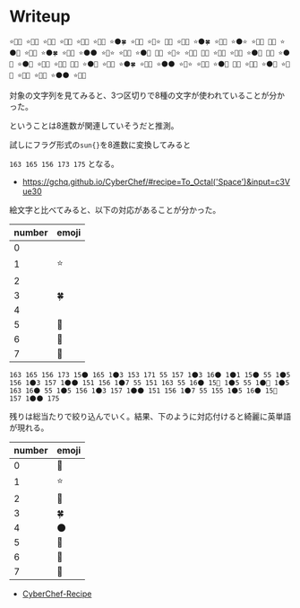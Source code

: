 # Writeup

```
⭐🌈🍀 ⭐🌈🦄 ⭐🦄🌈 ⭐🎈🍀 ⭐🦄🌑 ⭐🌈🦄 ⭐🌑🍀 ⭐🦄🍀 ⭐🎈⭐ 🦄🦄 ⭐🦄🎈 ⭐🌑🍀 ⭐🌈🌑 ⭐🌑⭐ ⭐🦄🌑 🦄🦄 ⭐🌑🦄 ⭐🦄🌈 ⭐🌑🍀 ⭐🦄🎈 ⭐🌑🌑 ⭐🦄⭐ ⭐🦄🌈 ⭐🌑🎈 🦄🦄 ⭐🦄⭐ ⭐🌈🍀 🦄🦄 ⭐🌈🌑 ⭐🦄💜 ⭐🌑🦄 🦄🦄 ⭐🌑🐴 ⭐🌑🦄 ⭐🌈🍀 ⭐🌈🌑 🦄🦄 ⭐🌑🦄 ⭐🦄🌈 ⭐🌑🍀 ⭐🦄🎈 ⭐🌑🌑 ⭐🦄⭐ ⭐🦄🌈 ⭐🌑🎈 🦄🦄 ⭐🦄🦄 ⭐🌑🦄 ⭐🌈🌑 ⭐🦄💜 ⭐🦄🎈 ⭐🌑🌑 ⭐🎈🦄
```

対象の文字列を見てみると、3つ区切りで8種の文字が使われていることが分かった。

ということは8進数が関連していそうだと推測。

試しにフラグ形式の`sun{}`を8進数に変換してみると

`163 165 156 173 175` となる。

* https://gchq.github.io/CyberChef/#recipe=To_Octal('Space')&input=c3Vue30

絵文字と比べてみると、以下の対応があることが分かった。

| number | emoji |
| ------ | ----- |
| 0      |       |
| 1      | ⭐     |
| 2      |       |
| 3      | 🍀    |
| 4      |       |
| 5      | 🦄    |
| 6      | 🌈    |
| 7      | 🎈    |

```
163 165 156 173 15🌑 165 1🌑3 153 171 55 157 1🌑3 16🌑 1🌑1 15🌑 55 1🌑5 156 1🌑3 157 1🌑🌑 151 156 1🌑7 55 151 163 55 16🌑 15💜 1🌑5 55 1🌑🐴 1🌑5 163 16🌑 55 1🌑5 156 1🌑3 157 1🌑🌑 151 156 1🌑7 55 155 1🌑5 16🌑 15💜 157 1🌑🌑 175
```

残りは総当たりで絞り込んでいく。結果、下のように対応付けると綺麗に英単語が現れる。

| number | emoji |
| ------ | ----- |
| 0      | 💜    |
| 1      | ⭐     |
| 2      | 🐴    |
| 3      | 🍀    |
| 4      | 🌑    |
| 5      | 🦄    |
| 6      | 🌈    |
| 7      | 🎈    |

* [CyberChef-Recipe](https://gchq.github.io/CyberChef/#recipe=Find_/_Replace(%7B'option':'Regex','string':'%F0%9F%92%9C'%7D,'0',true,false,true,false)Find_/_Replace(%7B'option':'Regex','string':'%E2%AD%90'%7D,'1',true,true,true,false)Find_/_Replace(%7B'option':'Regex','string':'%F0%9F%90%B4'%7D,'2',true,false,true,false)Find_/_Replace(%7B'option':'Regex','string':'%F0%9F%8D%80'%7D,'3',true,false,true,false)Find_/_Replace(%7B'option':'Regex','string':'%F0%9F%8C%91'%7D,'4',true,false,true,false)Find_/_Replace(%7B'option':'Regex','string':'%F0%9F%A6%84'%7D,'5',true,false,true,false)Find_/_Replace(%7B'option':'Regex','string':'%F0%9F%8C%88'%7D,'6',true,false,true,false)Find_/_Replace(%7B'option':'Regex','string':'%F0%9F%8E%88'%7D,'7',true,false,true,false)From_Octal('Space')&input=4q2Q8J%2BMiPCfjYAg4q2Q8J%2BMiPCfpoQg4q2Q8J%2BmhPCfjIgg4q2Q8J%2BOiPCfjYAg4q2Q8J%2BmhPCfjJEg4q2Q8J%2BMiPCfpoQg4q2Q8J%2BMkfCfjYAg4q2Q8J%2BmhPCfjYAg4q2Q8J%2BOiOKtkCDwn6aE8J%2BmhCDirZDwn6aE8J%2BOiCDirZDwn4yR8J%2BNgCDirZDwn4yI8J%2BMkSDirZDwn4yR4q2QIOKtkPCfpoTwn4yRIPCfpoTwn6aEIOKtkPCfjJHwn6aEIOKtkPCfpoTwn4yIIOKtkPCfjJHwn42AIOKtkPCfpoTwn46IIOKtkPCfjJHwn4yRIOKtkPCfpoTirZAg4q2Q8J%2BmhPCfjIgg4q2Q8J%2BMkfCfjogg8J%2BmhPCfpoQg4q2Q8J%2BmhOKtkCDirZDwn4yI8J%2BNgCDwn6aE8J%2BmhCDirZDwn4yI8J%2BMkSDirZDwn6aE8J%2BSnCDirZDwn4yR8J%2BmhCDwn6aE8J%2BmhCDirZDwn4yR8J%2BQtCDirZDwn4yR8J%2BmhCDirZDwn4yI8J%2BNgCDirZDwn4yI8J%2BMkSDwn6aE8J%2BmhCDirZDwn4yR8J%2BmhCDirZDwn6aE8J%2BMiCDirZDwn4yR8J%2BNgCDirZDwn6aE8J%2BOiCDirZDwn4yR8J%2BMkSDirZDwn6aE4q2QIOKtkPCfpoTwn4yIIOKtkPCfjJHwn46IIPCfpoTwn6aEIOKtkPCfpoTwn6aEIOKtkPCfjJHwn6aEIOKtkPCfjIjwn4yRIOKtkPCfpoTwn5KcIOKtkPCfpoTwn46IIOKtkPCfjJHwn4yRIOKtkPCfjojwn6aE)

<!-- sun{lucky-octal-encoding-is-the-best-encoding-method} -->